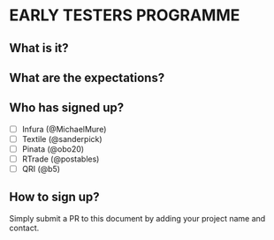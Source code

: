 # EARLY TESTERS PROGRAMME

## What is it?

## What are the expectations?

## Who has signed up?

- [ ] Infura (@MichaelMure)
- [ ] Textile (@sanderpick)
- [ ] Pinata (@obo20)
- [ ] RTrade (@postables)
- [ ] QRI (@b5)

## How to sign up?

Simply submit a PR to this document by adding your project name and contact.
